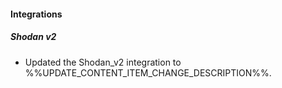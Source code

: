 
#### Integrations

##### Shodan v2

- Updated the Shodan_v2 integration to %%UPDATE_CONTENT_ITEM_CHANGE_DESCRIPTION%%.
